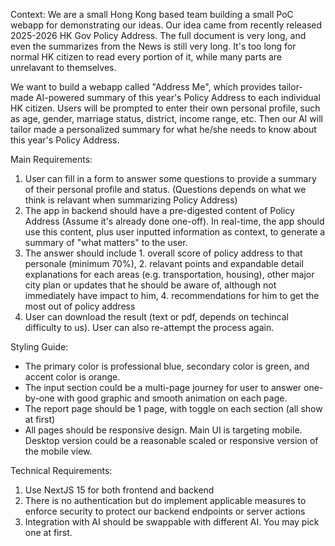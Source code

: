 Context:
We are a small Hong Kong based team building a small PoC webapp for demonstrating our ideas. Our idea came from recently released 2025-2026 HK Gov Policy Address. The full document is very long, and even the summarizes from the News is still very long. It's too long for normal HK citizen to read every portion of it, while many parts are unrelavant to themselves.

We want to build a webapp called "Address Me", which provides tailor-made AI-powered summary of this year's Policy Address to each individual HK citizen. Users will be prompted to enter their own personal profile, such as age, gender, marriage status, district, income range, etc. Then our AI will tailor made a personalized summary for what he/she needs to know about this year's Policy Address.

Main Requirements:
1. User can fill in a form to answer some questions to provide a summary of their personal profile and status. (Questions depends on what we think is relavant when summarizing Policy Address)
2. The app in backend should have a pre-digested content of Policy Address (Assume it's already done one-off). In real-time, the app should use this content, plus user inputted information as context, to generate a summary of "what matters" to the user.
3. The answer should include 1. overall score of policy address to that personale (minimum 70%), 2. relavant points and expandable detail explanations for each areas (e.g. transportation, housing), other major city plan or updates that he should be aware of, although not immediately have impact to him, 4. recommendations for him to get the most out of policy address
4. User can download the result (text or pdf, depends on techincal difficulty to us). User can also re-attempt the process again.

Styling Guide:
- The primary color is professional blue, secondary color is green, and accent color is orange.
- The input section could be a multi-page journey for user to answer one-by-one with good graphic and smooth animation on each page.
- The report page should be 1 page, with toggle on each section (all show at first)
- All pages should be responsive design. Main UI is targeting mobile. Desktop version could be a reasonable scaled or responsive version of the mobile view.

Technical Requirements:
1. Use NextJS 15 for both frontend and backend
2. There is no authentication but do implement applicable measures to enforce security to protect our backend endpoints or server actions
3. Integration with AI should be swappable with different AI. You may pick one at first.

